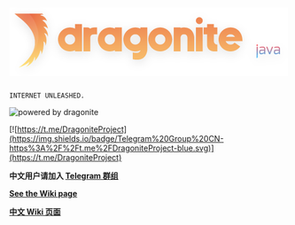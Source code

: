 # ![dragonite-java](assets/TextLogo.png)

    INTERNET UNLEASHED.

![powered by dragonite](https://img.shields.io/badge/powered%20by-dragonite-yellow.svg)

[![https://t.me/DragoniteProject](https://img.shields.io/badge/Telegram%20Group%20CN-https%3A%2F%2Ft.me%2FDragoniteProject-blue.svg)](https://t.me/DragoniteProject)

**中文用户请加入 [Telegram 群组](https://t.me/DragoniteProject)**

**[See the Wiki page](https://github.com/dragonite-network/dragonite-java/wiki)**

[**中文 Wiki 页面**](https://github.com/dragonite-network/dragonite-java/wiki/%E4%B8%BB%E9%A1%B5)